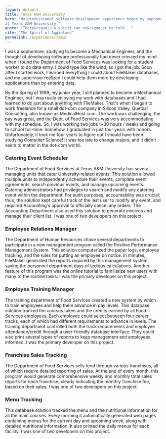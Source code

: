 ```yaml
---
layout: default
title: Texas A&M University
hero: "My professional software development experience began my sophomore year
at Texas A&M University."
quote: "There&rsquo;s a spirit can ne&rsquo;er be told..."
cite: "The Spirit of Aggieland"
permalink: /experience/tamu/
---
```


I was a sophomore, studying to become a Mechanical Engineer, and the thought of
developing software professionally had never crossed my mind when I found the
Department of Food Services was looking for a student worker to do data entry. I
could type like the wind, so I got the job. Soon after I started work, I learned
everything I could about FileMaker databases, and my supervisor realized I could
help them more by developing applications than by entering data.

By the Spring of 1999, my junior year, I still planned to become a Mechanical
Engineer, but I was really enjoying my work with databases and I had learned to
do just about anything with FileMaker.  That's when I began to work freelance
for a small dot-com company in Silicon Valley, Quetzal Consulting, also known as
MedicalHost.com.  The work was challenging, the pay was great, and the Dept. of
Food Services was very accommodating with my schedule.  So, I was working two
jobs (~30 hours / week) and going to school full-time.  Somehow, I graduated in
just four years with honors.  Unfortunately, it took me four years to figure out
I should have been studying Computer Science!  It was too late to change majors,
and it didn't seem to matter in the dot-com world.

### Catering Event Scheduler

The Department of Food Services at Texas A&M University has several managing
units that cater University-related events.  This solution allowed multiple
units to independently schedule their events, complete event agreements, search
previous events, and manage upcoming events.  Catering administrators had
privileges to search and modify any catering event within the department.  For
audit purposes, accountability was crucial; thus, the solution kept careful
track of the last user to modify any event, and required Accounting's approval
to officially cancel any orders.  The Accounting Department also used this
solution to generate invoices and manage their client list. I was one of two
developers on this project.

### Employee Relations Manager

The Department of Human Resources chose several departments to participate in a
new management program called the Positive Performance Management System.  This
solution computerized the paper logs, employee tracking, and the rules for
putting an employee on notice.  In minutes, FileMaker generated the reports
required by this management system, saving the personnel department days of
tedious calculations.  Another feature of this program was the online tutorial
to familiarize new users with many of the routine tasks. I was the primary
developer on this project.

### Employee Training Manager

The training department of Food Services created a new system by which to train
employees and help them advance in pay levels.  This database solution tracked
the courses taken and the credits earned by all Food Services employees.  Each
employee could select between four career tracks, each of which had different
requirements to advance in levels.  The training department controlled both the
track requirements and employee attendance/credit through a user-friendly
database interface.  They could also print several types of reports to keep
management and employees informed. I was the primary developer on this project.

### Franchise Sales Tracking

The Department of Food Services sells food through various franchises, all of
which require detailed reporting of sales.  At the end of every month, this
program would generate comprehensive weekly and monthly total sales reports for
each franchise, clearly indicating the monthly franchise fee, based on their
sales. I was one of two developers on this project.

### Menu Tracking

This database solution tracked the menu and the nutritional information for all
the main courses.  Every morning it automatically generated web pages containing
menus for the current day and upcoming week, along with detailed nutritional
information.  It also printed the daily menus for each facility. I was one of
two developers on this project.
